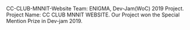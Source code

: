 CC-CLUB-MNNIT-Website
Team: ENIGMA, Dev-Jam(WoC) 2019 Project.
Project Name: CC CLUB MNNIT WEBSITE.
Our Project won the Special Mention Prize in Dev-jam 2019.
